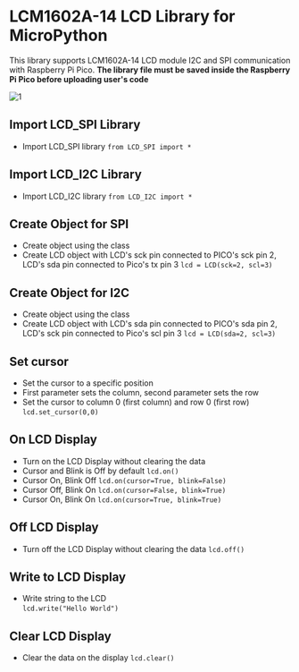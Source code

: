 # LCM1602A-14 LCD Library for MicroPython
This library supports LCM1602A-14 LCD module I2C and SPI communication with Raspberry Pi Pico. 
**The library file must be saved inside the Raspberry Pi Pico before uploading user's code**

![1](https://user-images.githubusercontent.com/34527010/106834022-980a3000-66cf-11eb-9ffe-f6febd25de34.PNG)

## Import LCD_SPI Library

 - Import LCD_SPI library
 `from LCD_SPI import *`

## Import LCD_I2C Library

 - Import LCD_I2C library
`from LCD_I2C import *`

## Create Object for SPI

 -  Create object using the class
 -  Create LCD object with LCD's sck pin connected to PICO's sck pin 2, LCD's sda pin 	connected to Pico's tx pin 3
 `lcd = LCD(sck=2, scl=3)  `

## Create Object for I2C
 -  Create object using the class
 - Create LCD object with LCD's sda pin connected to PICO's sda pin 2, LCD's sck pin connected to Pico's scl pin 3
`lcd = LCD(sda=2, scl=3)`

## Set cursor

 - Set the cursor to a specific position
 - First parameter sets the column, second parameter sets the row
 - Set the cursor to column 0 (first column) and row 0 (first row)
 `lcd.set_cursor(0,0) `

## On LCD Display

 - Turn on the LCD Display without clearing the data
 - Cursor and Blink is Off by default
`lcd.on()`
 - Cursor On, Blink Off
`lcd.on(cursor=True, blink=False)`
 - Cursor Off, Blink On
`lcd.on(cursor=False, blink=True) `
 - Cursor On, Blink On
`lcd.on(cursor=True, blink=True) `

## Off LCD Display

 - Turn off the LCD Display without clearing the data
`lcd.off() `

## Write to LCD Display

 - Write string to the LCD  
`lcd.write("Hello World")`

## Clear LCD Display

 - Clear the data on the display
 `lcd.clear() `
